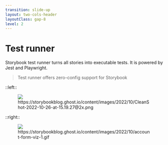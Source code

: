 ```yaml
---
transition: slide-up
layout: two-cols-header
layoutClass: gap-8
level: 2
---
```


# Test runner

Storybook test runner turns all stories into executable tests. It is powered by Jest and Playwright.

> Test runner offers zero-config support for Storybook

::left::

<figure>
  <img src="/testing/test-runner-cmd.png"/>
  <figcaption>https://storybookblog.ghost.io/content/images/2022/10/CleanShot-2022-10-26-at-15.19.27@2x.png</figcaption>
</figure>

::right::

<figure>
  <img src="/testing/test-runner.gif"/>
  <figcaption>https://storybookblog.ghost.io/content/images/2022/10/account-form-viz-1.gif</figcaption>
</figure>